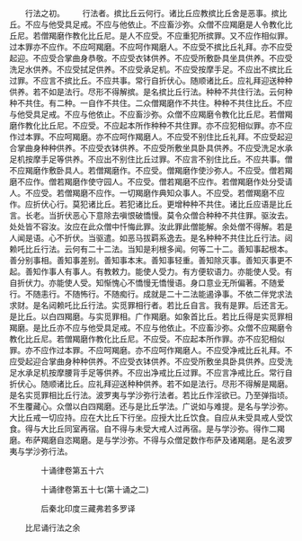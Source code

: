 <!-- { "loadSidebar": true } -->
　　行法之初。
　　行法者。摈比丘云何行。诸比丘应教摈比丘舍是恶事。摈比丘。不应与他受具足戒。不应与他依止。不应畜沙弥。众僧不应羯磨是人令教化比丘尼。若僧羯磨作教化比丘尼。是人不应受。不应重犯所摈罪。又不应作相似罪。过本罪亦不应作。不应呵羯磨。不应呵作羯磨人。不应受不摈比丘礼拜。亦不应受起迎。不应受合掌曲身恭敬。不应受衣钵供养。不应受所敷卧具坐具供养。不应受洗足水供养。不应受拭足供养。不应受承足机。不应受按摩手足。不应出不摈比丘过罪。不应言不摈比丘。不应共事。常行自折伏心。随顺诸比丘。应礼拜迎送种种供养。若不如是法行。尽形不得解摈。是名摈比丘行法。种种不共住行法。云何种种不共住。有二种。一自作不共住。二众僧羯磨作不共住。种种不共住比丘。不应与他受具足戒。不应与他依止。不应畜沙弥。众僧不应羯磨令教化比丘尼。若僧羯磨作教化比丘尼。不应受。不应起本所作种种不共住罪。亦不应犯相似罪。亦不应作过本罪。不应呵羯磨。亦不应呵作羯磨人。不应受不别住比丘礼拜。不应受起迎合掌曲身种种供养。不应受衣钵供养。不应受所敷坐具卧具供养。不应受洗足水承足机按摩手足等供养。不应出不别住比丘过罪。不应言不别住比丘。不应共事。僧不应羯磨作敷卧具人。若僧羯磨作。不应受。僧羯磨作使沙弥人。不应受。僧若羯磨不应作。僧若羯磨作使守园人。不应受。僧若羯磨不应作。若僧羯磨作处分受请人。不应受。若僧羯磨不应作。一切羯磨作典知众事人。不应受。若僧羯磨不应作。应折伏心行。莫犯诸比丘。若犯诸比丘。更增种种不共住。诸比丘应语是比丘言。长老。当折伏恶心下意除去嗔恨破憍慢。莫令众僧合种种不共住罪。驱汝去。处处皆不容汝。汝应在此众僧中忏悔此罪。汝此罪此僧能解。余处僧不得解。若是人闻是语。心不折伏。当驱遣。如恶马拔羁系逸去。是名种种不共住比丘行法。闼赖吒比丘行法。云何有二十二法。当知是利根多闻。何等二十二。善知事起根本。善分别事相。善知事差别。善知事本末。善知事轻重。善知除灭事。善知灭事更不起。善知作事人有事人。有教敕力。能使人受力。有方便软语力。亦能使人受。有自折伏力。亦能使人受。知惭愧心不憍慢无憍慢语。身口意业无所偏著。不随爱行。不随恚行。不随怖行。不随痴行。成就是二十二法能遏诤事。不依二伴党求法求财。是名闼赖吒比丘行法。实觅罪相行者。若比丘自言。我有是罪。后还言无。是比丘。以白四羯磨。与实觅罪相。广作羯磨。如象首比丘。若比丘得是实觅罪相羯磨。是比丘亦不应与他受具足戒。不应与他依止。不应畜沙弥。众僧不应羯磨令教化比丘尼。若僧羯磨作教化比丘尼。不应受。不应起本所作罪。亦不应犯相似罪。亦不应作过本罪。不应呵羯磨。亦不应呵作羯磨人。不应受净戒比丘礼拜。不应受起迎合掌曲身种种供养。不应受衣钵供养。不应受所敷坐具卧具供养。应受洗足水承足机按摩腰背手足等供养。不应出净戒比丘过罪。不应言净戒比丘。常行自折伏心。随顺诸比丘。应礼拜迎送种种供养。若不如是法行。尽形不得解是羯磨。是名实觅罪相比丘行法。波罗夷与学沙弥行法者。若比丘作淫欲已。乃至弹指顷。不生覆藏心。众僧以白四羯磨。还与是比丘学法。广说如与难提。是名与学沙弥。大比丘戒一切应持。应在大比丘下行坐。应授大比丘饮食。自应从未受具戒人受饮食。得与大比丘同室再宿。自不得与未受大戒人过再宿。是与学沙弥。得作二羯磨。布萨羯磨自恣羯磨。是与学沙弥。不得与众僧足数作布萨及诸羯磨。是名波罗夷与学沙弥行法。

　　　　十诵律卷第五十六



　　　　十诵律卷第五十七(第十诵之二)

　　　　后秦北印度三藏弗若多罗译

　　比尼诵行法之余

